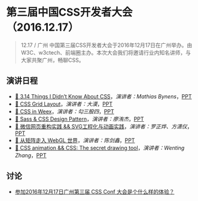 # 第三届中国CSS开发者大会（2016.12.17）

> 12.17 / 广州
中国第三届CSS开发者大会于2016年12月17日在广州举办。由W3C、w3ctech、前端圈主办。本次大会我们将邀请行业内知名讲师，与大家共聚广州，畅聊CSS。

## 演讲日程

* [:movie_camera: 3.14 Things I Didn’t Know About CSS]()，*演讲者：Mathias Bynens*，[PPT]()
* [:movie_camera: CSS Grid Layout]()，*演讲者：大漠*，[PPT]()
* [:movie_camera: CSS in Weex]()，*演讲者：勾三股四*，[PPT]()
* [:movie_camera: Sass & CSS Design Pattern]()，*演讲者：廖洧杰*，[PPT]()
* [:movie_camera: 微信网页重构实践 && SVG工程化与动画实践]()，*演讲者：罗正烨、方潇仪*，[PPT]()
* [:movie_camera: 从矩阵走入 WebGL 世界]()，*演讲者：陈剑鑫*，[PPT]()
* [:movie_camera: CSS animation && CSS: The secret drawing tool]()，*演讲者：Wenting Zhang*，[PPT]()

## 讨论
 * [参加2016年12月17日广州第三届 CSS Conf 大会是个什么样的体验？](https://www.zhihu.com/question/53068799)
